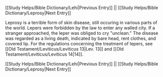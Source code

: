 [[Study Helps/Bible Dictionary/Lehi|Previous Entry]]  ||  [[Study Helps/Bible Dictionary/Leprosy|Next Entry]]

 Leprosy is a terrible form of skin disease, still occuring in various parts of the world. Lepers were forbidden by the law to enter any walled city. If a stranger approached, the leper was obliged to cry "unclean." The disease was regarded as a living death, indicated by bare head, rent clothes, and covered lip. For the regulations concerning the treatment of lepers, see [[Old Testament/Leviticus/Leviticus 13|Lev. 13]] and [[Old Testament/Leviticus/Leviticus 14|14]].

[[Study Helps/Bible Dictionary/Lehi|Previous Entry]]  ||  [[Study Helps/Bible Dictionary/Leprosy|Next Entry]]